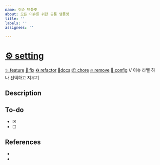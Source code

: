 ```yaml
---
name: 이슈 템플릿
about: 모든 이슈를 위한 공통 템플릿
title: ''
labels: ''
assignees: ''

---
```


# [⚙️ setting](https://github.com/jngmnj/pokemon-wiki/issues?q=state%3Aopen%20label%3A%22%E2%9A%99%EF%B8%8F%20setting%22)
[✨ feature](https://github.com/jngmnj/pokemon-wiki/issues?q=state%3Aopen%20label%3A%22%E2%9C%A8%20feature%22)
[🐛 fix](https://github.com/jngmnj/pokemon-wiki/issues?q=state%3Aopen%20label%3A%22%F0%9F%90%9B%20fix%22)
[♻️ refactor](https://github.com/jngmnj/pokemon-wiki/issues?q=state%3Aopen%20label%3A%22%E2%99%BB%EF%B8%8F%20refactor%22)
[📑docs](https://github.com/jngmnj/pokemon-wiki/issues?q=state%3Aopen%20label%3A%22%F0%9F%93%91docs%22)
[📦 chore](https://github.com/jngmnj/pokemon-wiki/issues?q=state%3Aopen%20label%3A%22%F0%9F%93%A6%20chore%22)
[🔥 remove](https://github.com/jngmnj/pokemon-wiki/issues?q=state%3Aopen%20label%3A%22%F0%9F%94%A5%20remove%22)
[🔧 config](https://github.com/jngmnj/pokemon-wiki/issues?q=state%3Aopen%20label%3A%22%F0%9F%94%A7%20config%22)
// 이슈 라벨 하나 선택하고 지우기
## Description


## To-do
- [x] 
- [ ]

## References
- 
-
